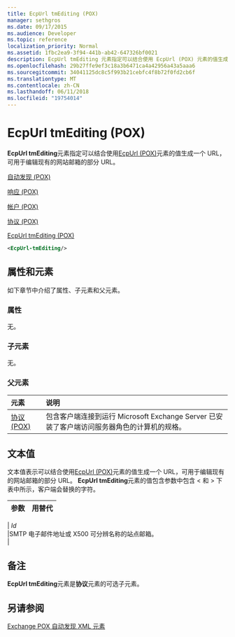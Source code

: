 ```yaml
---
title: EcpUrl tmEditing (POX)
manager: sethgros
ms.date: 09/17/2015
ms.audience: Developer
ms.topic: reference
localization_priority: Normal
ms.assetid: 1fbc2ea9-3f94-441b-ab42-647326bf0021
description: EcpUrl tmEditing 元素指定可以结合使用 EcpUrl (POX) 元素的值生成一个 URL，可用于编辑现有的网站邮箱的部分 URL。
ms.openlocfilehash: 29b27ffe9ef3c18a3b6471ca4a42956a43a5aaa6
ms.sourcegitcommit: 34041125dc8c5f993b21cebfc4f8b72f0fd2cb6f
ms.translationtype: MT
ms.contentlocale: zh-CN
ms.lasthandoff: 06/11/2018
ms.locfileid: "19754014"
---
```

# <a name="ecpurl-tmediting-pox"></a>EcpUrl tmEditing (POX)

**EcpUrl tmEditing**元素指定可以结合使用[EcpUrl (POX)](ecpurl-pox.md)元素的值生成一个 URL，可用于编辑现有的网站邮箱的部分 URL。 
  
[自动发现 (POX)](autodiscover-pox.md)
  
[响应 (POX)](response-pox.md)
  
[帐户 (POX)](account-pox.md)
  
[协议 (POX)](protocol-pox.md)
  
[EcpUrl tmEditing (POX)](ecpurl-tmediting-pox.md)
  
```XML
<EcpUrl-tmEditing/>
```

## <a name="attributes-and-elements"></a>属性和元素

如下章节中介绍了属性、子元素和父元素。
  
### <a name="attributes"></a>属性

无。
  
### <a name="child-elements"></a>子元素

无。
  
### <a name="parent-elements"></a>父元素

|**元素**|**说明**|
|:-----|:-----|
|[协议 (POX)](protocol-pox.md) <br/> |包含客户端连接到运行 Microsoft Exchange Server 已安装了客户端访问服务器角色的计算机的规格。  <br/> |
   
## <a name="text-value"></a>文本值

文本值表示可以结合使用[EcpUrl (POX)](ecpurl-pox.md)元素的值生成一个 URL，可用于编辑现有的网站邮箱的部分 URL。 **EcpUrl tmEditing**元素的值包含参数中包含 < 和 > 下表中所示，客户端会替换的字符。 
  
|**参数**|**用替代**|
|:-----|:-----|
| 
  _Id_ <br/> |SMTP 电子邮件地址或 X500 可分辨名称的站点邮箱。  <br/> |
   
## <a name="remarks"></a>备注

**EcpUrl tmEditing**元素是**协议**元素的可选子元素。 
  
## <a name="see-also"></a>另请参阅



[Exchange POX 自动发现 XML 元素](pox-autodiscover-xml-elements-for-exchange.md)

